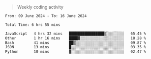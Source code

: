 > Weekly coding activity
<!--START_SECTION:waka-->

```txt
From: 09 June 2024 - To: 16 June 2024

Total Time: 6 hrs 55 mins

JavaScript   4 hrs 32 mins   ████████████████▒░░░░░░░░   65.45 %
Other        1 hr 16 mins    ████▓░░░░░░░░░░░░░░░░░░░░   18.28 %
Bash         41 mins         ██▒░░░░░░░░░░░░░░░░░░░░░░   09.87 %
JSON         13 mins         █░░░░░░░░░░░░░░░░░░░░░░░░   03.35 %
Python       10 mins         ▓░░░░░░░░░░░░░░░░░░░░░░░░   02.47 %
```

<!--END_SECTION:waka-->
